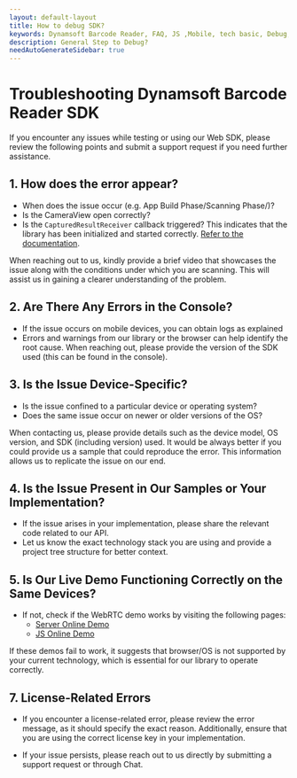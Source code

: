 ```yaml
---
layout: default-layout
title: How to debug SDK?
keywords: Dynamsoft Barcode Reader, FAQ, JS ,Mobile, tech basic, Debug, page
description: General Step to Debug?
needAutoGenerateSidebar: true
---
```


# Troubleshooting Dynamsoft Barcode Reader SDK

If you encounter any issues while testing or using our Web SDK, please review the following points and submit a support request if you need further assistance.

## 1. How does the error appear?

- When does the issue occur (e.g. App Build Phase/Scanning Phase/)?
- Is the CameraView open correctly?
- Is the `CapturedResultReceiver` callback triggered? This indicates that the library has been initialized and started correctly. [Refer to the documentation](https://www.dynamsoft.com/capture-vision/docs/server/programming/python/api-reference/capture-vision-router/auxiliary-classes/captured-result-receiver.html?product=dbr).

When reaching out to us, kindly provide a brief video that showcases the issue along with the conditions under which you are scanning. This will assist us in gaining a clearer understanding of the problem.

## 2. Are There Any Errors in the Console?

- If the issue occurs on mobile devices, you can obtain logs as explained
- Errors and warnings from our library or the browser can help identify the root cause. When reaching out, please provide the version of the SDK used (this can be found in the console).

## 3. Is the Issue Device-Specific?

- Is the issue confined to a particular device or operating system?
- Does the same issue occur on newer or older versions of the OS?

When contacting us, please provide details such as the device model, OS version, and SDK (including version) used. It would be always better if you could provide us a sample that could reproduce the error. This information allows us to replicate the issue on our end.

## 4. Is the Issue Present in Our Samples or Your Implementation?

- If the issue arises in your implementation, please share the relevant code related to our API.
- Let us know the exact technology stack you are using and provide a project tree structure for better context.

## 5. Is Our Live Demo Functioning Correctly on the Same Devices?

- If not, check if the WebRTC demo works by visiting the following pages:
  - [Server Online Demo](https://demo.dynamsoft.com/barcode-reader/)
  - [JS Online Demo](https://demo.dynamsoft.com/barcode-reader-js/)
  
If these demos fail to work, it suggests that browser/OS is not supported by your current technology, which is essential for our library to operate correctly.

## 7. License-Related Errors

- If you encounter a license-related error, please review the error message, as it should specify the exact reason. Additionally, ensure that you are using the correct license key in your implementation.

- If your issue persists, please reach out to us directly by submitting a support request or through Chat.
